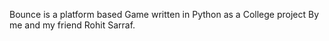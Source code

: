 Bounce is a platform based Game written in Python as a College project By me and my friend Rohit Sarraf.
